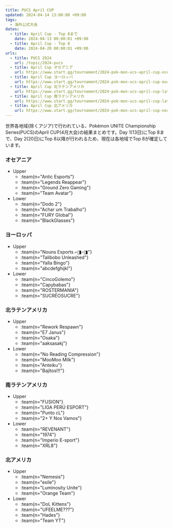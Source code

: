 ```yaml
---
title: PUCS April CUP
updated: 2024-04-14 13:00:00 +09:00
tags:
  - 海外公式大会
dates:
  - title: April Cup - Top 8まで
    date: 2024-04-13 00:00:01 +09:00
  - title: April Cup - Top 8
    date: 2024-04-20 00:00:01 +09:00
urls:
  - title: PUCS 2024
    url: /topic/2024-pucs
  - title: April Cup オセアニア
    url: https://www.start.gg/tournament/2024-pok-mon-ucs-april-cup-oceania/details
  - title: April Cup ヨーロッパ
    url: https://www.start.gg/tournament/2024-pok-mon-ucs-april-cup-europe/details
  - title: April Cup 北ラテンアメリカ
    url: https://www.start.gg/tournament/2024-pok-mon-ucs-april-cup-latin-america-north/details
  - title: April Cup 南ラテンアメリカ
    url: https://www.start.gg/tournament/2024-pok-mon-ucs-april-cup-latin-america-south/details
  - title: April Cup 北アメリカ
    url: https://www.start.gg/tournament/2024-pok-mon-ucs-april-cup-north-america/details
---
```


世界各地域(除くアジア)で行われている、Pokémon UNITE Championship Series(PUCS)のApril CUP(4月大会)の結果まとめです。Day 1(13日)にTop 8まで、Day 2(20日)にTop 8以降が行われるため、現在は各地域でTop 8が確定しています。

<!-- more -->

### オセアニア

- Upper
  - :team{n="Antic Esports"}
  - :team{n="Legends Reappear"}
  - :team{n="Ground Zero Gaming"}
  - :team{n="Team Avatar"}
- Lower
  - :team{n="Dodo 2"}
  - :team{n="Achar um Trabalho"}
  - :team{n="FURY Global"}
  - :team{n="BlackGlasses"}

### ヨーロッパ

- Upper
  - :team{n="Nouns Esports ⌐◨-◨"}
  - :team{n="Talibobo Unleashed"}
  - :team{n="Yalla Bingo"}
  - :team{n="abcdefghijkl"}
- Lower
  - :team{n="CincoGolemo"}
  - :team{n="Capybabas"}
  - :team{n="ROSTERMANIA"}
  - :team{n="SUCRÉOSUCRE"}

### 北ラテンアメリカ

- Upper
  - :team{n="Rework Respawn"}
  - :team{n="E7 Janus"}
  - :team{n="Osaka"}
  - :team{n="aaksasakj"}
- Lower
  - :team{n="No Reading Compression"}
  - :team{n="MooMoo Milk"}
  - :team{n="Anteiku"}
  - :team{n="Bajitos!!!"}

### 南ラテンアメリカ

- Upper
  - :team{n="FUSION"}
  - :team{n="LIGA PERÚ ESPORT"}
  - :team{n="Punto cL"}
  - :team{n="2+ Y Nos Vamos"}
- Lower
  - :team{n="REVENANT"}
  - :team{n="1974"}
  - :team{n="Imperio E-sport"}
  - :team{n="XRL8"}

### 北アメリカ
- Upper
  - :team{n="Nemesis"}
  - :team{n="exile"}
  - :team{n="Luminosity Unite"}
  - :team{n="Orange Team"}
- Lower
  - :team{n="DoL Kittens"}
  - :team{n="UFEELME???"}
  - :team{n="Hades"}
  - :team{n="Team YT"}